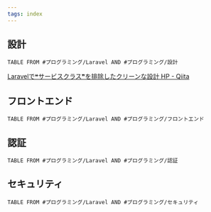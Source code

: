 ```yaml
---
tags: index 
---
```

## 設計
```dataview
TABLE FROM #プログラミング/Laravel AND #プログラミング/設計   
```
[Laravelで❝サービスクラス❞を排除したクリーンな設計 HP - Qiita](https://qiita.com/yiwiy9/items/121fe0e73279687261b8)
## フロントエンド
```dataview
TABLE FROM #プログラミング/Laravel AND #プログラミング/フロントエンド 
```

## 認証
```dataview
TABLE FROM #プログラミング/Laravel AND #プログラミング/認証 
```

## セキュリティ
```dataview
TABLE FROM #プログラミング/Laravel AND #プログラミング/セキュリティ 
```
